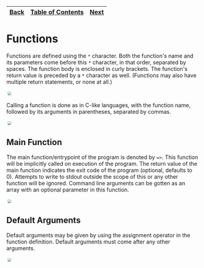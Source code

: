[Back](09controlflow.md) | [Table of Contents](tableofcontents.md) | [Next](11modules.md)
---                      | ---                                     | ---

# Functions

Functions are defined using the `*` character.
Both the function's name and its parameters come before this `*` character, in that order, separated by spaces.
The function body is enclosed in curly brackets.
The function's return value is preceded by a `*` character as well.
(Functions may also have multiple return statements, or none at all.)

<p align="left">
    <img src="/images/27function.png" style="transform: scale(0.6)">
</p>

Calling a function is done as in C-like languages, with the function name, followed by its arguments in parentheses, separated by commas.

<p align="left">
    <img src="/images/28function.png" style="transform: scale(0.6)">
</p>

## Main Function

The main function/entrypoint of the program is denoted by `=>`.
This function will be implicitly called on execution of the program.
The return value of the main function indicates the exit code of the program (optional, defaults to 0).
Attempts to write to stdout outside the scope of this or any other function will be ignored.
Command line arguments can be gotten as an array with an optional parameter in this function.

<p align="left">
    <img src="/images/29mainfunction.png" style="transform: scale(0.6)">
</p>

## Default Arguments

Default arguments may be given by using the assignment operator in the function definition.
Default arguments must come after any other arguments.

<p align="left">
    <img src="/images/30defaultarguments.png" style="transform: scale(0.6)">
</p>
